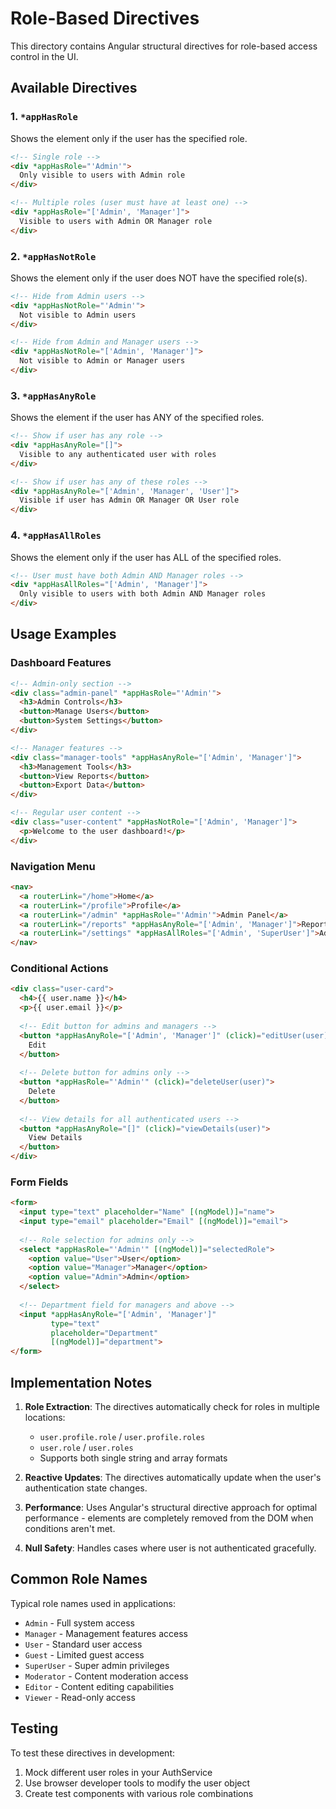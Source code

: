 # Role-Based Directives

This directory contains Angular structural directives for role-based access control in the UI.

## Available Directives

### 1. `*appHasRole`
Shows the element only if the user has the specified role.

```html
<!-- Single role -->
<div *appHasRole="'Admin'">
  Only visible to users with Admin role
</div>

<!-- Multiple roles (user must have at least one) -->
<div *appHasRole="['Admin', 'Manager']">
  Visible to users with Admin OR Manager role
</div>
```

### 2. `*appHasNotRole`
Shows the element only if the user does NOT have the specified role(s).

```html
<!-- Hide from Admin users -->
<div *appHasNotRole="'Admin'">
  Not visible to Admin users
</div>

<!-- Hide from Admin and Manager users -->
<div *appHasNotRole="['Admin', 'Manager']">
  Not visible to Admin or Manager users
</div>
```

### 3. `*appHasAnyRole`
Shows the element if the user has ANY of the specified roles.

```html
<!-- Show if user has any role -->
<div *appHasAnyRole="[]">
  Visible to any authenticated user with roles
</div>

<!-- Show if user has any of these roles -->
<div *appHasAnyRole="['Admin', 'Manager', 'User']">
  Visible if user has Admin OR Manager OR User role
</div>
```

### 4. `*appHasAllRoles`
Shows the element only if the user has ALL of the specified roles.

```html
<!-- User must have both Admin AND Manager roles -->
<div *appHasAllRoles="['Admin', 'Manager']">
  Only visible to users with both Admin AND Manager roles
</div>
```

## Usage Examples

### Dashboard Features
```html
<!-- Admin-only section -->
<div class="admin-panel" *appHasRole="'Admin'">
  <h3>Admin Controls</h3>
  <button>Manage Users</button>
  <button>System Settings</button>
</div>

<!-- Manager features -->
<div class="manager-tools" *appHasAnyRole="['Admin', 'Manager']">
  <h3>Management Tools</h3>
  <button>View Reports</button>
  <button>Export Data</button>
</div>

<!-- Regular user content -->
<div class="user-content" *appHasNotRole="['Admin', 'Manager']">
  <p>Welcome to the user dashboard!</p>
</div>
```

### Navigation Menu
```html
<nav>
  <a routerLink="/home">Home</a>
  <a routerLink="/profile">Profile</a>
  <a routerLink="/admin" *appHasRole="'Admin'">Admin Panel</a>
  <a routerLink="/reports" *appHasAnyRole="['Admin', 'Manager']">Reports</a>
  <a routerLink="/settings" *appHasAllRoles="['Admin', 'SuperUser']">Advanced Settings</a>
</nav>
```

### Conditional Actions
```html
<div class="user-card">
  <h4>{{ user.name }}</h4>
  <p>{{ user.email }}</p>
  
  <!-- Edit button for admins and managers -->
  <button *appHasAnyRole="['Admin', 'Manager']" (click)="editUser(user)">
    Edit
  </button>
  
  <!-- Delete button for admins only -->
  <button *appHasRole="'Admin'" (click)="deleteUser(user)">
    Delete
  </button>
  
  <!-- View details for all authenticated users -->
  <button *appHasAnyRole="[]" (click)="viewDetails(user)">
    View Details
  </button>
</div>
```

### Form Fields
```html
<form>
  <input type="text" placeholder="Name" [(ngModel)]="name">
  <input type="email" placeholder="Email" [(ngModel)]="email">
  
  <!-- Role selection for admins only -->
  <select *appHasRole="'Admin'" [(ngModel)]="selectedRole">
    <option value="User">User</option>
    <option value="Manager">Manager</option>
    <option value="Admin">Admin</option>
  </select>
  
  <!-- Department field for managers and above -->
  <input *appHasAnyRole="['Admin', 'Manager']" 
         type="text" 
         placeholder="Department" 
         [(ngModel)]="department">
</form>
```

## Implementation Notes

1. **Role Extraction**: The directives automatically check for roles in multiple locations:
   - `user.profile.role` / `user.profile.roles`
   - `user.role` / `user.roles`
   - Supports both single string and array formats

2. **Reactive Updates**: The directives automatically update when the user's authentication state changes.

3. **Performance**: Uses Angular's structural directive approach for optimal performance - elements are completely removed from the DOM when conditions aren't met.

4. **Null Safety**: Handles cases where user is not authenticated gracefully.

## Common Role Names

Typical role names used in applications:
- `Admin` - Full system access
- `Manager` - Management features access
- `User` - Standard user access
- `Guest` - Limited guest access
- `SuperUser` - Super admin privileges
- `Moderator` - Content moderation access
- `Editor` - Content editing capabilities
- `Viewer` - Read-only access

## Testing

To test these directives in development:

1. Mock different user roles in your AuthService
2. Use browser developer tools to modify the user object
3. Create test components with various role combinations